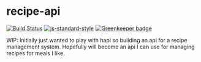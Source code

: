 # recipe-api

[![Build Status](https://travis-ci.org/pcgilday/recipe-api.svg?branch=master)](https://travis-ci.org/pcgilday/recipe-api)
[![js-standard-style](https://img.shields.io/badge/code%20style-standard-brightgreen.svg?style=flat)](http://standardjs.com/) [![Greenkeeper badge](https://badges.greenkeeper.io/pcgilday/recipe-api.svg)](https://greenkeeper.io/)

WIP: Initially just wanted to play with hapi so building an api for a recipe management system. Hopefully will become an api I can use for managing recipes for meals I like.
